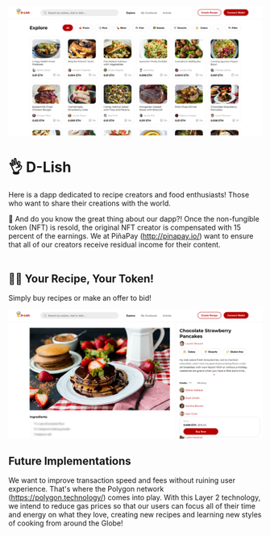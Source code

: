 ![Explorer Page](images/explorer.png)

# 👌 D-Lish

Here is a dapp dedicated to recipe creators and food enthusiasts! Those who want to share their creations with the world. 

🌟 And do you know the great thing about our dapp?! Once the non-fungible token (NFT) is resold, the original NFT creator is compensated with 15 percent of the earnings. We at PiñaPay (http://pinapay.io/) want to ensure that all of our creators receive residual income for their content.
<br><br>

## 👨‍🍳 Your Recipe, Your Token!

Simply buy recipes or make an offer to bid!

![Explorer Page](images/recipe.png)

## Future Implementations

We want to improve transaction speed and fees without ruining user experience. That's where the Polygon network (https://polygon.technology/) comes into play. With this Layer 2 technology, we intend to reduce gas prices so that our users can focus all of their time and energy on what they love, creating new recipes and learning new styles of cooking from around the Globe!
